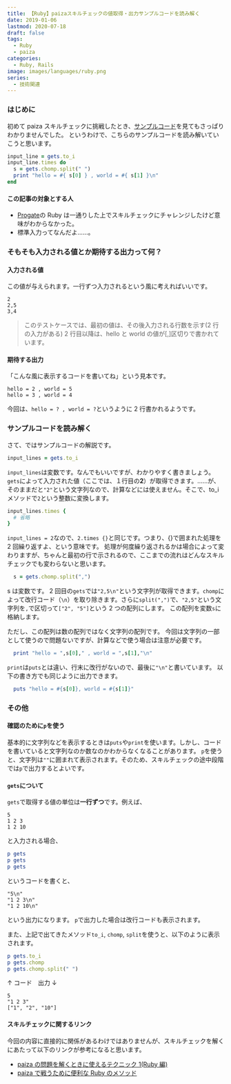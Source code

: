 ```yaml
---
title: 【Ruby】paizaスキルチェックの値取得・出力サンプルコードを読み解く
date: 2019-01-06
lastmod: 2020-07-18
draft: false
tags:
  - Ruby
  - paiza
categories:
  - Ruby, Rails
image: images/languages/ruby.png
series:
  - 技術関連
---
```


### はじめに

初めて paiza スキルチェックに挑戦したとき、[サンプルコード](https://paiza.jp/guide/samplecode)を見てもさっぱりわかりませんでした。
というわけで、こちらのサンプルコードを読み解いていこうと思います。

```ruby
input_line = gets.to_i
input_line.times do
  s = gets.chomp.split(" ")
  print "hello = #{ s[0] } , world = #{ s[1] }\n"
end
```

#### この記事の対象とする人

- [Progate](https://prog-8.com)の Ruby は一通りした上でスキルチェックにチャレンジしたけど意味がわからなかった。
- 標準入力ってなんだよ……。

### そもそも入力される値とか期待する出力って何？

#### 入力される値

この値が与えられます。一行ずつ入力されるという風に考えればいいです。

```
2
2,5
3,4
```

> このテストケースでは、最初の値は、その後入力される行数を示す(2 行の入力がある)
> 2 行目以降は、hello と world の値が[,]区切りで書かれています。

#### 期待する出力

「こんな風に表示するコードを書いてね」という見本です。

```
hello = 2 , world = 5
hello = 3 , world = 4
```

今回は、`hello = ? , world = ?`というように 2 行書かれるようです。

### サンプルコードを読み解く

さて、ではサンプルコードの解説です。

```ruby
input_lines = gets.to_i
```

`input_lines`は変数です。なんでもいいですが、わかりやすく書きましょう。
`gets`によって入力された値（ここでは、１行目の**2**）が取得できます。……が、そのままだと`"2"`という文字列なので、計算などには使えません。そこで、to_i メソッドで`2`という整数に変換します。

```ruby
input_lines.times {
  # 省略
}
```

`input_lines = 2`なので、`2.times {}`と同じです。つまり、{}で囲まれた処理を 2 回繰り返すよ、という意味です。
処理が何度繰り返されるかは場合によって変わりますが、ちゃんと最初の行で示されるので、ここまでの流れはどんなスキルチェックでも変わらないと思います。

```ruby
  s = gets.chomp.split(",")
```

s は変数です。
2 回目の`gets`では`"2,5\n"`という文字列が取得できます。`chomp`によって改行コード（`\n`）を取り除きます。さらに`split(",")`で、`"2,5"`という文字列を`,`で区切って`["2", "5"]`という 2 つの配列にします。
この配列を変数`s`に格納します。

ただし、この配列は数の配列ではなく文字列の配列です。
今回は文字列の一部として使うので問題ないですが、計算などで使う場合は注意が必要です。

```ruby
  print "hello = ",s[0]," , world = ",s[1],"\n"
```

`print`は`puts`とは違い、行末に改行がないので、最後に`"\n"`と書いています。
以下の書き方でも同じように出力できます。

```ruby
  puts "hello = #{s[0]}, world = #{s[1]}"
```

### その他

#### 確認のために`p`を使う

基本的に文字列などを表示するときは`puts`や`print`を使います。しかし、コードを書いていると文字列なのか数なのかわからなくなることがあります。
`p`を使うと、文字列は`""`に囲まれて表示されます。そのため、スキルチェックの途中段階では`p`で出力するとよいです。

#### `gets`について

`gets`で取得する値の単位は**一行ずつ**です。例えば、

```
5
1 2 3
1 2 10
```

と入力される場合、

```ruby
p gets
p gets
p gets
```

というコードを書くと、

```
"5\n"
"1 2 3\n"
"1 2 10\n"
```

という出力になります。
`p`で出力した場合は改行コードも表示されます。

また、上記で出てきたメソッド`to_i`, `chomp`, `split`を使うと、以下のように表示されます。

```ruby
p gets.to_i
p gets.chomp
p gets.chomp.split(" ")
```

↑ コード　出力 ↓

```
5
"1 2 3"
["1", "2", "10"]
```

#### スキルチェックに関するリンク

今回の内容に直接的に関係があるわけではありませんが、スキルチェックを解くにあたって以下のリンクが参考になると思います。

- [paiza の問題を解くときに使えるテクニック 1(Ruby 編)](https://qiita.com/ryuchan00/items/9da4f8b62d6af3f29b4a)
- [paiza で戦うために便利な Ruby のメソッド](https://qiita.com/hiromichinomata/items/a7532468b673246650da)
